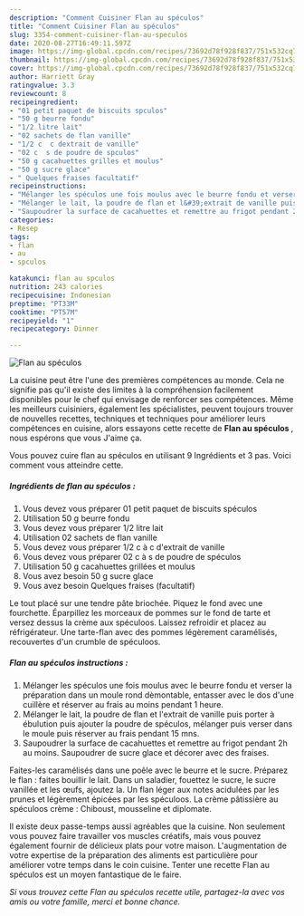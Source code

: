 ```yaml
---
description: "Comment Cuisiner Flan au spéculos"
title: "Comment Cuisiner Flan au spéculos"
slug: 3354-comment-cuisiner-flan-au-speculos
date: 2020-08-27T16:49:11.597Z
image: https://img-global.cpcdn.com/recipes/73692d78f928f837/751x532cq70/flan-au-speculos-photo-principale-de-la-recette.jpg
thumbnail: https://img-global.cpcdn.com/recipes/73692d78f928f837/751x532cq70/flan-au-speculos-photo-principale-de-la-recette.jpg
cover: https://img-global.cpcdn.com/recipes/73692d78f928f837/751x532cq70/flan-au-speculos-photo-principale-de-la-recette.jpg
author: Harriett Gray
ratingvalue: 3.3
reviewcount: 8
recipeingredient:
- "01 petit paquet de biscuits spculos"
- "50 g beurre fondu"
- "1/2 litre lait"
- "02 sachets de flan vanille"
- "1/2 c  c dextrait de vanille"
- "02 c  s de poudre de spculos"
- "50 g cacahuettes grilles et moulus"
- "50 g sucre glace"
- " Quelques fraises facultatif"
recipeinstructions:
- "Mélanger les spéculos une fois moulus avec le beurre fondu et verser la préparation dans un moule rond dèmontable, entasser avec le dos d&#39;une cuillère et réserver au frais au moins pendant 1 heure."
- "Mélanger le lait, la poudre de flan et l&#39;extrait de vanille puis porter à ébulution puis ajouter la poudre de spéculos, mélanger puis verser dans le moule puis réserver au frais pendant 15 mns."
- "Saupoudrer la surface de cacahuettes et remettre au frigot pendant 2h au moins. Saupoudrer de sucre glace et décorer avec des fraises."
categories:
- Resep
tags:
- flan
- au
- spculos

katakunci: flan au spculos 
nutrition: 243 calories
recipecuisine: Indonesian
preptime: "PT33M"
cooktime: "PT57M"
recipeyield: "1"
recipecategory: Dinner

---
```



![Flan au spéculos](https://img-global.cpcdn.com/recipes/73692d78f928f837/751x532cq70/flan-au-speculos-photo-principale-de-la-recette.jpg)

La cuisine peut être l'une des premières compétences au monde. Cela ne signifie pas qu'il existe des limites à la compréhension facilement disponibles pour le chef qui envisage de renforcer ses compétences. Même les meilleurs cuisiniers, également les spécialistes, peuvent toujours trouver de nouvelles recettes, techniques et techniques pour améliorer leurs compétences en cuisine, alors essayons cette recette de <strong> Flan au spéculos </strong>, nous espérons que vous J'aime ça.

<!--inarticleads1-->

Vous pouvez cuire flan au spéculos en utilisant 9 Ingrédients et 3 pas. Voici comment vous atteindre cette.

##### Ingrédients de flan au spéculos :

1. Vous devez vous préparer 01 petit paquet de biscuits spéculos
1. Utilisation 50 g beurre fondu
1. Vous devez vous préparer 1/2 litre lait
1. Utilisation 02 sachets de flan vanille
1. Vous devez vous préparer 1/2 c à c d&#39;extrait de vanille
1. Vous devez vous préparer 02 c à s de poudre de spéculos
1. Utilisation 50 g cacahuettes grillées et moulus
1. Vous avez besoin 50 g sucre glace
1. Vous avez besoin  Quelques fraises (facultatif)


Le tout placé sur une tendre pâte briochée. Piquez le fond avec une fourchette. Éparpillez les morceaux de pommes sur le fond de tarte et versez dessus la crème aux spéculoos. Laissez refroidir et placez au réfrigérateur. Une tarte-flan avec des pommes légèrement caramélisés, recouvertes d&#39;un crumble de spéculoos. 

<!--inarticleads2-->

##### Flan au spéculos instructions :

1. Mélanger les spéculos une fois moulus avec le beurre fondu et verser la préparation dans un moule rond dèmontable, entasser avec le dos d&#39;une cuillère et réserver au frais au moins pendant 1 heure.
1. Mélanger le lait, la poudre de flan et l&#39;extrait de vanille puis porter à ébulution puis ajouter la poudre de spéculos, mélanger puis verser dans le moule puis réserver au frais pendant 15 mns.
1. Saupoudrer la surface de cacahuettes et remettre au frigot pendant 2h au moins. Saupoudrer de sucre glace et décorer avec des fraises.


Faites-les caramélisés dans une poêle avec le beurre et le sucre. Préparez le flan : faites bouillir le lait. Dans un saladier, fouettez le sucre, le sucre vanillée et les œufs, ajoutez la. Un flan léger aux notes acidulées par les prunes et légèrement épicées par les spéculoos. La crème pâtissière au spéculoos crème : Chiboust, mousseline et diplomate. 

<!--inarticleads1-->

<p>
Il existe deux passe-temps aussi agréables que la cuisine. Non seulement vous pouvez faire travailler vos muscles créatifs, mais vous pouvez également fournir de délicieux plats pour votre maison. L'augmentation de votre expertise de la préparation des aliments est particulière pour améliorer votre temps dans le coin cuisine. Tenter une recette Flan au spéculos est un moyen fantastique de le faire.
</p>

<p>
<i>Si vous trouvez cette Flan au spéculos recette utile, partagez-la avec vos amis ou votre famille, merci et bonne chance.</i>
</p>
